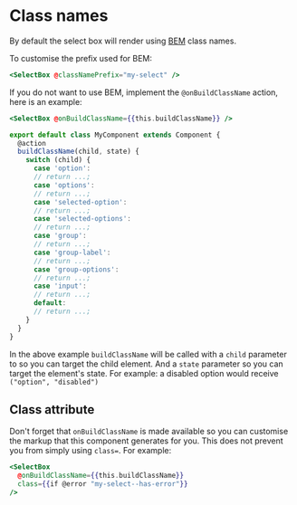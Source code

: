 # Class names

By default the select box will render using [BEM](http://getbem.com) class names.

To customise the prefix used for BEM:

```handlebars
<SelectBox @classNamePrefix="my-select" />
```

If you do not want to use BEM, implement the `@onBuildClassName` action, here is an example:

```handlebars
<SelectBox @onBuildClassName={{this.buildClassName}} />
```

```javascript
export default class MyComponent extends Component {
  @action
  buildClassName(child, state) {
    switch (child) {
      case 'option':
      // return ...;
      case 'options':
      // return ...;
      case 'selected-option':
      // return ...;
      case 'selected-options':
      // return ...;
      case 'group':
      // return ...;
      case 'group-label':
      // return ...;
      case 'group-options':
      // return ...;
      case 'input':
      // return ...;
      default:
      // return ...;
    }
  }
}
```

In the above example `buildClassName` will be called with a `child` parameter to so you can target the child element. And a `state` parameter so you can target the element's state. For example: a disabled option would receive `("option", "disabled")`

## Class attribute

Don't forget that `onBuildClassName` is made available so you can customise the markup that this component generates for you. This does not prevent you from simply using `class=`. For example:

```hbs
<SelectBox
  @onBuildClassName={{this.buildClassName}}
  class={{if @error "my-select--has-error"}}
/>
```
